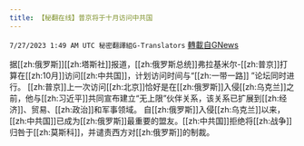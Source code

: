 ```yaml
---
title: 【秘翻在线】普京将于十月访问中共国
---
```

`7/27/2023 1:49 AM UTC 秘密翻譯組G-Translators` [轉載自GNews](https://gnews.org/articles/1490838)

据[[zh:俄罗斯]][[zh:塔斯社]]报道，[[zh:俄罗斯总统]]弗拉基米尔-[[zh:普京]]打算在[[zh:10月]]访问[[zh:中共国]]，计划访问时间与“[[zh:一带一路]] ”论坛同时进行。
[[zh:普京]]上一次访问[[zh:北京]]恰好是在[[zh:俄罗斯]]入侵[[zh:乌克兰]]之前，他与[[zh:习近平]]共同宣布建立“无上限”伙伴关系，该关系已扩展到[[zh:经济]]、贸易、[[zh:政治]]和军事领域。
自[[zh:俄罗斯]]入侵[[zh:乌克兰]]以来，[[zh:中共国]]已成为[[zh:俄罗斯]]最重要的盟友。[[zh:中共国]]拒绝将[[zh:战争]]归咎于[[zh:莫斯科]]，并谴责西方对[[zh:俄罗斯]]的制裁。
